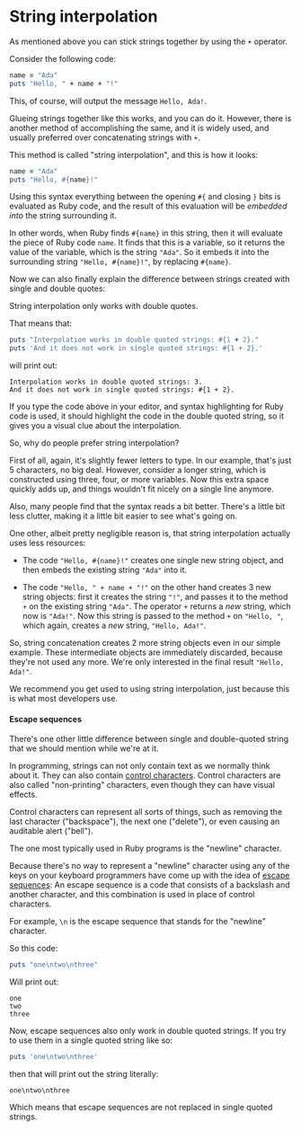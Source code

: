 # String interpolation

As mentioned above you can stick strings together by using the `+` operator.

Consider the following code:

```ruby
name = "Ada"
puts "Hello, " + name + "!"
```

This, of course, will output the message `Hello, Ada!`.

Glueing strings together like this works, and you can do it. However, there is
another method of accomplishing the same, and it is widely used, and usually
preferred over concatenating strings with `+`.

This method is called "string interpolation", and this is how it looks:

```ruby
name = "Ada"
puts "Hello, #{name}!"
```

Using this syntax everything between the opening `#{` and closing `}` bits is
evaluated as Ruby code, and the result of this evaluation will be *embedded
into* the string surrounding it.

In other words, when Ruby finds `#{name}` in this string, then it will
evaluate the piece of Ruby code `name`. It finds that this is a variable, so it
returns the value of the variable, which is the string `"Ada"`. So it embeds it
into the surrounding string `"Hello, #{name}!"`, by replacing `#{name}`.

Now we can also finally explain the difference between strings created with
single and double quotes:

String interpolation only works with double quotes.

That means that:

```ruby
puts "Interpolation works in double quoted strings: #{1 + 2}."
puts 'And it does not work in single quoted strings: #{1 + 2}.'
```

will print out:

```
Interpolation works in double quoted strings: 3.
And it does not work in single quoted strings: #{1 + 2}.
```

If you type the code above in your editor, and syntax highlighting for Ruby
code is used, it should highlight the code in the double quoted string, so it
gives you a visual clue about the interpolation.


So, why do people prefer string interpolation?

First of all, again, it's slightly fewer letters to type. In our example, that's
just 5 characters, no big deal. However, consider a longer string, which is
constructed using three, four, or more variables. Now this extra space quickly
adds up, and things wouldn't fit nicely on a single line anymore.

Also, many people find that the syntax reads a bit better. There's a little bit
less clutter, making it a little bit easier to see what's going on.

One other, albeit pretty negligible reason is, that string interpolation
actually uses less resources:

* The code `"Hello, #{name}!"` creates one single new string object, and then
  embeds the existing string `"Ada"` into it.

* The code `"Hello, " + name + "!"` on the other hand creates 3 new string
  objects: first it creates the string `"!"`, and passes it to the method `+`
  on the existing string `"Ada"`.  The operator `+` returns a *new* string,
  which now is `"Ada!"`.  Now this string is passed to the method `+` on
  `"Hello, "`, which again, creates a *new* string, `"Hello, Ada!"`.

So, string concatenation creates 2 more string objects even in our simple
example. These intermediate objects are immediately discarded, because they're
not used any more. We're only interested in the final result `"Hello, Ada!"`.

We recommend you get used to using string interpolation, just because this
is what most developers use.

#### Escape sequences

There's one other little difference between single and double-quoted string
that we should mention while we're at it.

In programming, strings can not only contain text as we normally think about
it. They can also contain [control characters](http://www.wikiwand.com/en/Control_character).
Control characters are also called "non-printing" characters, even though
they can have visual effects.

Control characters can represent all sorts of things, such as removing
the last character ("backspace"), the next one ("delete"), or even causing
an auditable alert ("bell").

The one most typically used in Ruby programs is the "newline" character.

Because there's no way to represent a "newline" character using any of the
keys on your keyboard programmers have come up with the idea of [escape
sequences](http://www.wikiwand.com/en/Escape_sequences_in_C): An escape
sequence is a code that consists of a backslash and another character,
and this combination is used in place of control characters.

For example, `\n` is the escape sequence that stands for the "newline"
character.

So this code:

```ruby
puts "one\ntwo\nthree"
```

Will print out:

```
one
two
three
```

Now, escape sequences also only work in double quoted strings. If you
try to use them in a single quoted string like so:

```ruby
puts 'one\ntwo\nthree'
```

then that will print out the string literally:

```
one\ntwo\nthree
```

Which means that escape sequences are not replaced in single quoted strings.
